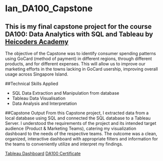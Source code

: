 # Ian_DA100_Capstone
## This is my final capstone project for the course DA100: Data Analytics with SQL and Tableau by [Heicoders Academy]([url](https://heicodersacademy.com/about-us/)) 
The objective of the Capstone was to identify consumer spending patterns using GoCard (method of payment) in different regions, through different products, and for different expenses. This will allow us to improve our marketing efforts in the towns lacking in GoCard usership, improving overall usage across Singapore Island.

##Technical Skills Applied
- SQL Data Extraction and Manipulation from database
- Tableau Data Visualisation
- Data Analysis and Interpretation

##Capstone Output
From this Capstone project, I extracted data from a local database using SQL and connected the SQL database to a Tableau Server. I understood the requirements of the project and its intended target audience (Product & Marketing Teams), catering my visualization dashboard to the needs of the respective teams. The outcome was a clean, organized, interactive dashboard with appropriate filters and information for the teams to conveniently utilize and interpret my findings.

[Tableau Dashboard]([url](https://public.tableau.com/views/CapstoneIanLim/GoCardAnalysis?:language=en-GB&:sid=&:redirect=auth&:display_count=n&:origin=viz_share_link))
[DA100 Certificate]([url](https://cert.heicodersacademy.com/5P6Z1D50JA))
